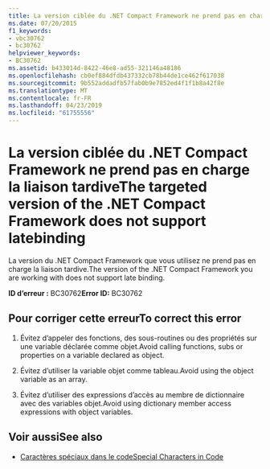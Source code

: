 ```yaml
---
title: La version ciblée du .NET Compact Framework ne prend pas en charge la liaison tardive
ms.date: 07/20/2015
f1_keywords:
- vbc30762
- bc30762
helpviewer_keywords:
- BC30762
ms.assetid: b433014d-8422-46e8-ad55-321146a48186
ms.openlocfilehash: cb0ef884dfdb437332cb78b44de1ce462f617038
ms.sourcegitcommit: 9b552addadfb57fab0b9e7852ed4f1f1b8a42f8e
ms.translationtype: MT
ms.contentlocale: fr-FR
ms.lasthandoff: 04/23/2019
ms.locfileid: "61755556"
---
```

# <a name="the-targeted-version-of-the-net-compact-framework-does-not-support-latebinding"></a><span data-ttu-id="f14cf-102">La version ciblée du .NET Compact Framework ne prend pas en charge la liaison tardive</span><span class="sxs-lookup"><span data-stu-id="f14cf-102">The targeted version of the .NET Compact Framework does not support latebinding</span></span>
<span data-ttu-id="f14cf-103">La version du .NET Compact Framework que vous utilisez ne prend pas en charge la liaison tardive.</span><span class="sxs-lookup"><span data-stu-id="f14cf-103">The version of the .NET Compact Framework you are working with does not support late binding.</span></span>  
  
 <span data-ttu-id="f14cf-104">**ID d’erreur :** BC30762</span><span class="sxs-lookup"><span data-stu-id="f14cf-104">**Error ID:** BC30762</span></span>  
  
## <a name="to-correct-this-error"></a><span data-ttu-id="f14cf-105">Pour corriger cette erreur</span><span class="sxs-lookup"><span data-stu-id="f14cf-105">To correct this error</span></span>  
  
1. <span data-ttu-id="f14cf-106">Évitez d’appeler des fonctions, des sous-routines ou des propriétés sur une variable déclarée comme objet.</span><span class="sxs-lookup"><span data-stu-id="f14cf-106">Avoid calling functions, subs or properties on a variable declared as object.</span></span>  
  
2. <span data-ttu-id="f14cf-107">Évitez d’utiliser la variable objet comme tableau.</span><span class="sxs-lookup"><span data-stu-id="f14cf-107">Avoid using the object variable as an array.</span></span>  
  
3. <span data-ttu-id="f14cf-108">Évitez d’utiliser des expressions d’accès au membre de dictionnaire avec des variables objet.</span><span class="sxs-lookup"><span data-stu-id="f14cf-108">Avoid using dictionary member access expressions with object variables.</span></span>  
  
## <a name="see-also"></a><span data-ttu-id="f14cf-109">Voir aussi</span><span class="sxs-lookup"><span data-stu-id="f14cf-109">See also</span></span>

- [<span data-ttu-id="f14cf-110">Caractères spéciaux dans le code</span><span class="sxs-lookup"><span data-stu-id="f14cf-110">Special Characters in Code</span></span>](../../visual-basic/programming-guide/program-structure/special-characters-in-code.md)
